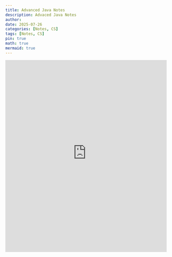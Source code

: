 ```yaml
---
title: Advanced Java Notes
description: Advaced Java Notes
author: 
date: 2025-07-26 
categories: [Notes, CS]
tags: [Notes, CS]
pin: true
math: true
mermaid: true
---
```


<iframe src="https://wahbakamaluddin.notion.site/ebd/1521359f183c80aa9fb3eb21a7d5008b" width="100%" height="600" frameborder="0" allowfullscreen />